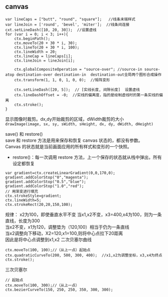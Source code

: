 ## canvas
```
var lineCaps = ["butt", "round", "square"];   //线条末端样式
var lineJoin = ['round', 'bevel', 'miter'];  //线条间连接
cxt.setLineDash([10, 20, 30]);  //设置虚线
for (var i = 0; i < 3; i++){
    ctx.beginPath();
    ctx.moveTo(20 + 30 * i, 30);
    ctx.lineTo(20 + 30 * i, 100);
    ctx.lineWidth = 20;
    ctx.lineCap = lineCaps[i];
    ctx.lineJoin = lineJoin[i];
    
    ctx.globalCompositeOperation = "source-over"; //source-in source-atop destination-over destination-in  destination-out全局两个图形合成操作
    ctx.transform(1, 1, 0, 1, 0, 0);  //矩阵变形
    
    ctx.setLineDash([20, 5]);  // [实线长度, 间隙长度]  设置虚线
    ctx.lineDashOffset = -0;  //实线的偏离度，指的是绘制虚线时的第一条实线的偏离
    ctx.stroke();
}
```
显示图像时裁剪。dx,dy开始裁剪的区域，dWidth裁剪的大小  
`drawImage(image, sx, sy, sWidth, sHeight, dx, dy, dWidth, dHeight)`  

save() 和 restore()  
save 和 restore 方法是用来保存和恢复 canvas 状态的，都没有参数。  
Canvas 的状态就是当前画面应用的所有样式和变形的一个快照。
* restore()：每一次调用 restore 方法，上一个保存的状态就从栈中弹出，所有设定都恢复

```
var gradient=ctx.createLinearGradient(0,0,170,0);
gradient.addColorStop("0","magenta");
gradient.addColorStop("0.5","blue");
gradient.addColorStop("1.0","red");
// 用渐变进行填充
ctx.strokeStyle=gradient;
ctx.lineWidth=5;
ctx.strokeRect(20,20,150,100);
```

规律：
x2为100，即使垂直水平不变
当x1,x2不变，x3=400,x4为100，则为一条直线，长度为300  
当x2不变，x1为120，调整垫为（120,100）相当于仍为一条直线  
当x2调整向下移动，X2=120,x1=100,则将中心点拉下20距离  
因此是将中心点调整到x1,x2
二次贝塞尔曲线
```
ctx.moveTo(100, 100);//（从上一点）起始点
ctx.quadraticCurveTo(200, 500, 300, 400);  //x1,x2为调整坐标，x3,x4为终点
ctx.stroke();
```
三次贝塞尔
```
// 起始点
ctx.moveTo(100, 300);//（从上一点）
ctx.bezierCurveTo(150, 250, 250, 350, 300, 300);
```

